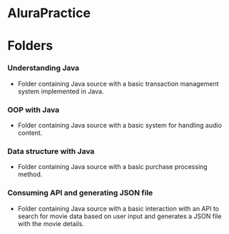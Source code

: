 # AluraPractice

# Folders
### Understanding Java
* Folder containing Java source with a basic transaction management system implemented in Java.

### OOP with Java
* Folder containing Java source with a basic system for handling audio content.

### Data structure with Java
* Folder containing Java source with a basic purchase processing method.

### Consuming API and generating JSON file
* Folder containing Java source with a basic interaction with an API to search for movie data based on user input 
and generates a JSON file with the movie details.